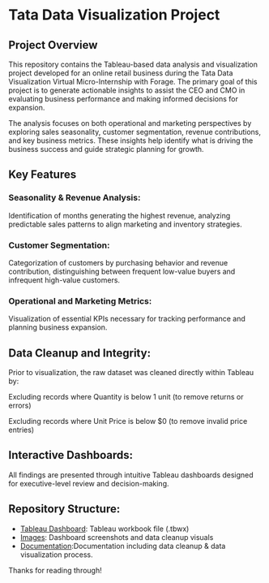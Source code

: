 # Tata Data Visualization Project
## Project Overview
This repository contains the Tableau-based data analysis and visualization project developed for an online retail business during the Tata Data Visualization Virtual Micro-Internship with Forage. The primary goal of this project is to generate actionable insights to assist the CEO and CMO in evaluating business performance and making informed decisions for expansion.

The analysis focuses on both operational and marketing perspectives by exploring sales seasonality, customer segmentation, revenue contributions, and key business metrics. These insights help identify what is driving the business success and guide strategic planning for growth.

## Key Features
### Seasonality & Revenue Analysis:
Identification of months generating the highest revenue, analyzing predictable sales patterns to align marketing and inventory strategies.

### Customer Segmentation:
Categorization of customers by purchasing behavior and revenue contribution, distinguishing between frequent low-value buyers and infrequent high-value customers.

### Operational and Marketing Metrics:
Visualization of essential KPIs necessary for tracking performance and planning business expansion.

## Data Cleanup and Integrity:
Prior to visualization, the raw dataset was cleaned directly within Tableau by:

Excluding records where Quantity is below 1 unit (to remove returns or errors)

Excluding records where Unit Price is below $0 (to remove invalid price entries)

## Interactive Dashboards:
All findings are presented through intuitive Tableau dashboards designed for executive-level review and decision-making.

## Repository Structure:
- [Tableau Dashboard](Data%20Visualization%20-%20Tata.tbwx): Tableau workbook file (.tbwx)
- [Images](Images): Dashboard screenshots and data cleanup visuals
- [Documentation](Documentation):Documentation including data cleanup & data visualization process.

Thanks for reading through!
